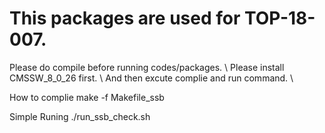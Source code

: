 # This packages are used for TOP-18-007. 

Please do compile before running codes/packages. \\
Please install CMSSW_8_0_26 first. \\
And then excute complie and run command. \\

How to complie
make -f Makefile_ssb 

Simple Runing 
./run_ssb_check.sh 
